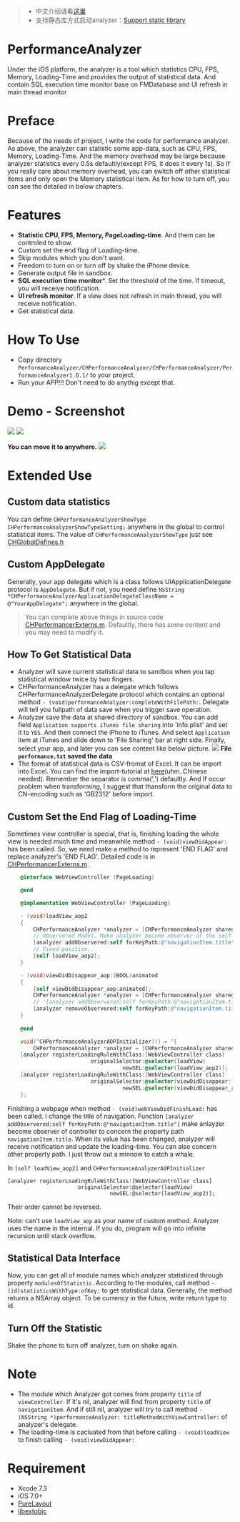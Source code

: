 > - 中文介绍请看[这里](./README.CN.md)
> - 支持静态库方式启动analyzer：[Support static library](./PerformanceAnalyzer/)

# PerformanceAnalyzer
Under the iOS platform, the analyzer is a tool which statistics CPU, FPS, Memory, Loading-Time and provides the output of statistical data. And contain SQL execution time monitor base on FMDatabase and UI refresh in main thread monitor

# Preface
Because of the needs of project, I write the code for performance analyzer. As above, the analyzer can statistic some app-data, such as CPU, FPS, Memory, Loading-Time. And the memory overhead may be large because analyzer statistics every 0.5s defaultly(except FPS, it does it every 1s). So If you really care about memory overhead, you can switch off other statistical items and only open the Memory statistical item. As for how to turn off, you can see the detailed in below chapters.

# Features
- **Statistic CPU, FPS, Memory, PageLoading-time**. And them can be controled to show.
- Custom set the end flag of Loading-time.
- Skip modules which you don't want.
- Freedom to turn on or turn off by shake the iPhone device.
- Generate output file in sandbox.
- **SQL execution time monitor***. Set the threshold of the time. If timeout, you will receive notification.
- **UI refresh monitor**. If a view does not refresh in main thread, you will receive notification.
- Get statistical data.

# How To Use
- Copy directory `PerformanceAnalyzer/CHPerformanceAnalyzer/CHPerformanceAnalyzer/PerformanceAnalyzer1.0.1/` to your project.
- Run your APP!!! Don't need to do anythig except that.

# Demo - Screenshot
![](./res/2.png)
![](./res/3.png)

**You can move it to anywhere.**
![](./res/4.png)

# Extended Use
## Custom data statistics
You can define `CHPerformanceAnalyzerShowType CHPerformanceAnalyzerShowTypeSetting;` anywhere in the global to control statistical items. The value of `CHPerformanceAnalyzerShowType` just see [CHGlobalDefines.h](./CHPerformanceAnalyzer/CHPerformanceAnalyzer/PerformanceAnalyzer1.0.1/CHGlobalDefines.h)
 
## Custom AppDelegate
Generally, your app delegate which is a class follows UIApplicationDelegate protocol is `AppDelegate`. But if not, you need define `NSString *CHPerformanceAnalyzerApplicationDelegateClassName = @"YourAppDelegate";` anywhere in the global.
> You can complete above things in source code [CHPerformancerExterns.m](./CHPerformanceAnalyzer/CHPerformanceAnalyzer/PerformanceAnalyzer1.0.1/DataRepresentation/CHPerformancerExterns.m). Defaultly, there has some content and you may need to modify it.

## How To Get Statistical Data
- Analyzer will save current statistical data to sandbox when you tap statistical window twice by two fingers.
- CHPerformanceAnalyzer has a delegate which follows CHPerformanceAnalyzerDelegate protocol which contains an optional method `- (void)performanceAnalyzer:completeWithFilePath:`. Delegate will tell you fullpath of data save when you trigger save operation.
- Analyzer save the data at shared directory of sandbox. You can add field `Application supports iTunes file sharing` into 'info.plist' and set it to `YES`. And then connect the iPhone to iTunes. And select `Application` item at iTunes and slide down to 'File Sharing' bar at right side. Finally, select your app, and later you can see content like below picture.
![](./res/1.png)
**File `performance.txt` saved the data**
- The format of statistical data is CSV-fromat of Excel. It can be import into Excel. You can find the import-tutorial at [here](http://jingyan.baidu.com/article/e6c8503c2d44e3e54f1a18c7.html)(uhm..Chinese needed). Remember the separator is comma(',') defaultly. And If occur problem when transforming, I suggest that thansform the original data to CN-encoding such as 'GB2312' before import.

## Custom Set the End Flag of Loading-Time
Sometimes view controller is special, that is, finishing loading the whole view is needed much time and meanwhile method `- (void)viewDidAppear:` has been called. So, we need make a method to represent 'END FLAG' and replace analyzer's 'END FLAG'. Detailed code is in [CHPerformancerExterns.m](./CHPerformanceAnalyzer/CHPerformanceAnalyzer/PerformanceAnalyzer1.0.1/DataRepresentation/CHPerformancerExterns.m).
```Objective-C
    @interface WebViewController (PageLoading)

    @end

    @implementation WebViewController (PageLoading)

    - (void)loadView_aop2
    {
        CHPerformanceAnalyzer *analyzer = [CHPerformanceAnalyzer sharedPerformanceAnalyzer];
        // Observered Model. Make analyzer become observer of the self to concern the property path'navigationItem.title'.
        [analyzer addObservered:self forKeyPath:@"navigationItem.title"];
        // Fixed position.
        [self loadView_aop2];
    }

    - (void)viewDidDisappear_aop:(BOOL)animated
    {
        [self viewDidDisappear_aop:animated];
        CHPerformanceAnalyzer *analyzer = [CHPerformanceAnalyzer sharedPerformanceAnalyzer];
        // '[analyzer addObservered:self forKeyPath:@"navigationItem.title"];' must be called, otherwise there will throw exception.
        [analyzer removeObservered:self forKeyPath:@"navigationItem.title"];
    }
    
    @end

    void(^CHPerformanceAnalyzerAOPInitializer)() = ^{
        CHPerformanceAnalyzer *analyzer = [CHPerformanceAnalyzer sharedPerformanceAnalyzer];
    [analyzer registerLoadingRuleWithClass:[WebViewController class]
                          originalSelector:@selector(loadView)
                                    newSEL:@selector(loadView_aop2)];
    [analyzer registerLoadingRuleWithClass:[WebViewController class]
                          originalSelector:@selector(viewDidDisappear:)
                                    newSEL:@selector(viewDidDisappear_aop:)];
    };
```

Finishing a webpage when method `- (void)webViewDidFinishLoad:` has been called. I change the title of navigation. Function `[analyzer addObservered:self forKeyPath:@"navigationItem.title"]` make anlayzer become observer of controller to concern the property path `navigationItem.title`. When its value has been changed, analyzer will receive notification and update the loading-time. You can also concern other property path. I just throw out a minnow to catch a whale.

In `[self loadView_aop2]` and `CHPerformanceAnalyzerAOPInitializer`

```
[analyzer registerLoadingRuleWithClass:[WebViewController class]
                      originalSelector:@selector(loadView)
                                newSEL:@selector(loadView_aop2)];
```

Their order cannot be reversed.

Note: can't use `loadView_aop` as your name of custom method. Analyzer uses the name in the internal. If you do, program will go into infinite recursion until stack overflow.

## Statistical Data Interface
Now, you can get all of module names which analyzer statisticed through property `modulesOfStatistic`. According to the modules, call method `- (id)statisticsWithType:ofKey:` to get statistical data. Generally, the method returns a NSArray object. To be currency in the future, write return type to id.

## Turn Off the Statistic
Shake the phone to turn off analyzer, turn on shake again.

# Note
- The module which Analyzer got comes from property `title` of `viewController`. If it's nil, analyzer will find from property `title` of `navigationItem`. And if still nil, analyzer will try to call method `- (NSString *)performanceAnalyzer: titleMethodWithViewController:` of analyzer's delegate.
- The loading-time is cacluated from that before calling `- (void)loadView` to finish calling `- (void)viewDidAppear:`

# Requirement
- Xcode 7.3
- iOS 7.0+
- [PureLayout](https://github.com/PureLayout/PureLayout)
- [libextobjc](https://github.com/jspahrsummers/libextobjc)
